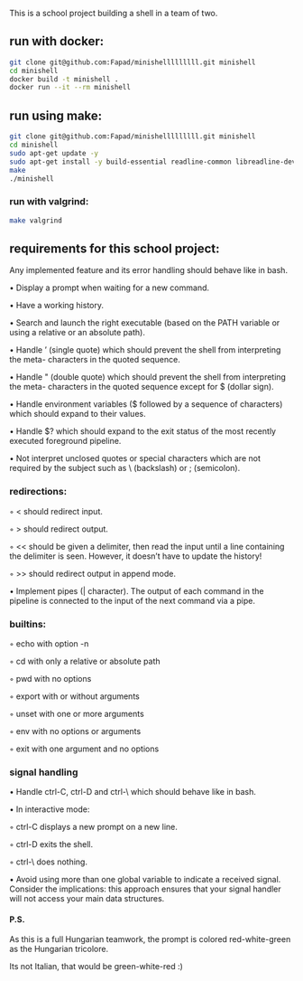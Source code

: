 This is a school project building a shell in a team of two.

## run with docker:

```bash
git clone git@github.com:Fapad/minishelllllllll.git minishell
cd minishell
docker build -t minishell .
docker run --it --rm minishell
```

## run using make:
```bash
git clone git@github.com:Fapad/minishelllllllll.git minishell
cd minishell
sudo apt-get update -y
sudo apt-get install -y build-essential readline-common libreadline-dev libreadline7
make
./minishell
```

### run with valgrind:
```bash
make valgrind
```

## requirements for this school project:
Any implemented feature and its error handling should behave like in bash.

• Display a prompt when waiting for a new command.

• Have a working history.

• Search and launch the right executable (based on the PATH variable or using a
relative or an absolute path).

• Handle ’ (single quote) which should prevent the shell from interpreting the meta-
characters in the quoted sequence.

• Handle " (double quote) which should prevent the shell from interpreting the meta-
characters in the quoted sequence except for $ (dollar sign).

• Handle environment variables ($ followed by a sequence of characters) which
should expand to their values.

• Handle $? which should expand to the exit status of the most recently executed
foreground pipeline.

• Not interpret unclosed quotes or special characters which are not required by the
subject such as \ (backslash) or ; (semicolon).

### redirections:

◦ < should redirect input.

◦ > should redirect output.

◦ << should be given a delimiter, then read the input until a line containing the
delimiter is seen. However, it doesn’t have to update the history!

◦ >> should redirect output in append mode.

• Implement pipes (| character). The output of each command in the pipeline is
connected to the input of the next command via a pipe.

### builtins:

◦ echo with option -n

◦ cd with only a relative or absolute path

◦ pwd with no options

◦ export with or without arguments

◦ unset with one or more arguments

◦ env with no options or arguments

◦ exit with one argument and no options

### signal handling

• Handle ctrl-C, ctrl-D and ctrl-\ which should behave like in bash.

• In interactive mode:

◦ ctrl-C displays a new prompt on a new line.

◦ ctrl-D exits the shell.

◦ ctrl-\ does nothing.

• Avoid using more than one global variable to indicate a received signal. Consider
the implications: this approach ensures that your signal handler will not access your
main data structures.


#### P.S.
As this is a full Hungarian teamwork, the prompt is colored red-white-green as the Hungarian tricolore. 

Its not Italian, that would be green-white-red :)
